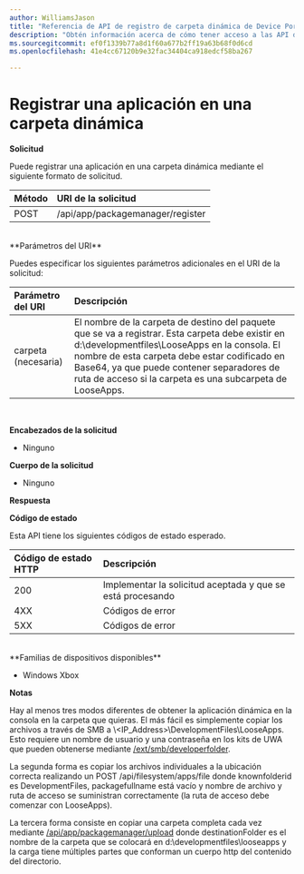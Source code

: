 ```yaml
---
author: WilliamsJason
title: "Referencia de API de registro de carpeta dinámica de Device Portal"
description: "Obtén información acerca de cómo tener acceso a las API de registro de carpeta dinámica mediante programación."
ms.sourcegitcommit: ef0f1339b77a8d1f60a677b2ff19a63b68f0d6cd
ms.openlocfilehash: 41e4cc67120b9e32fac34404ca918edcf58ba267

---
```


# Registrar una aplicación en una carpeta dinámica  

**Solicitud**

Puede registrar una aplicación en una carpeta dinámica mediante el siguiente formato de solicitud.

Método      | URI de la solicitud
:------     | :------
POST | /api/app/packagemanager/register
<br />
**Parámetros del URI**

Puedes especificar los siguientes parámetros adicionales en el URI de la solicitud:

Parámetro del URI      | Descripción
:------     | :-----
carpeta (necesaria) | El nombre de la carpeta de destino del paquete que se va a registrar. Esta carpeta debe existir en d:\developmentfiles\LooseApps en la consola. El nombre de esta carpeta debe estar codificado en Base64, ya que puede contener separadores de ruta de acceso si la carpeta es una subcarpeta de LooseApps.
<br />

**Encabezados de la solicitud**

- Ninguno

**Cuerpo de la solicitud**

- Ninguno

**Respuesta**

**Código de estado**

Esta API tiene los siguientes códigos de estado esperado.

Código de estado HTTP      | Descripción
:------     | :-----
200 | Implementar la solicitud aceptada y que se está procesando
4XX | Códigos de error
5XX | Códigos de error
<br />
**Familias de dispositivos disponibles**

* Windows Xbox

**Notas**

Hay al menos tres modos diferentes de obtener la aplicación dinámica en la consola en la carpeta que quieras. El más fácil es simplemente copiar los archivos a través de SMB a \\<IP_Address>\DevelopmentFiles\LooseApps. Esto requiere un nombre de usuario y una contraseña en los kits de UWA que pueden obtenerse mediante [/ext/smb/developerfolder](wdp-smb-api.md). 

La segunda forma es copiar los archivos individuales a la ubicación correcta realizando un POST /api/filesystem/apps/file donde knownfolderid es DevelopmentFiles, packagefullname está vacío y nombre de archivo y ruta de acceso se suministran correctamente (la ruta de acceso debe comenzar con LooseApps).

La tercera forma consiste en copiar una carpeta completa cada vez mediante [/api/app/packagemanager/upload](wdp-folder-upload.md) donde destinationFolder es el nombre de la carpeta que se colocará en d:\developmentfiles\looseapps y la carga tiene múltiples partes que conforman un cuerpo http del contenido del directorio.




<!--HONumber=Jun16_HO4-->


